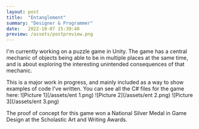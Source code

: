 ```yaml
---
layout: post
title:  "Entanglement"
summary: "Designer & Programmer"
date:   2022-10-07 15:39:40
preview: /assets/postpreview.png
---
```

I'm currently working on a puzzle game in Unity. The game has a central mechanic of objects being able to be in multiple places at the same time, and is about exploring the interesting unintended consequences of that mechanic.

This is a major work in progress, and mainly included as a way to show examples of code I've written. You can see all the C# files for the game here:
![Picture 1](/assets/ent 1.png)
![Picture 2](/assets/ent 2.png)
![Picture 3](/assets/ent 3.png)

The proof of concept for this game won a National Silver Medal in Game Design at the Scholastic Art and Writing Awards.
